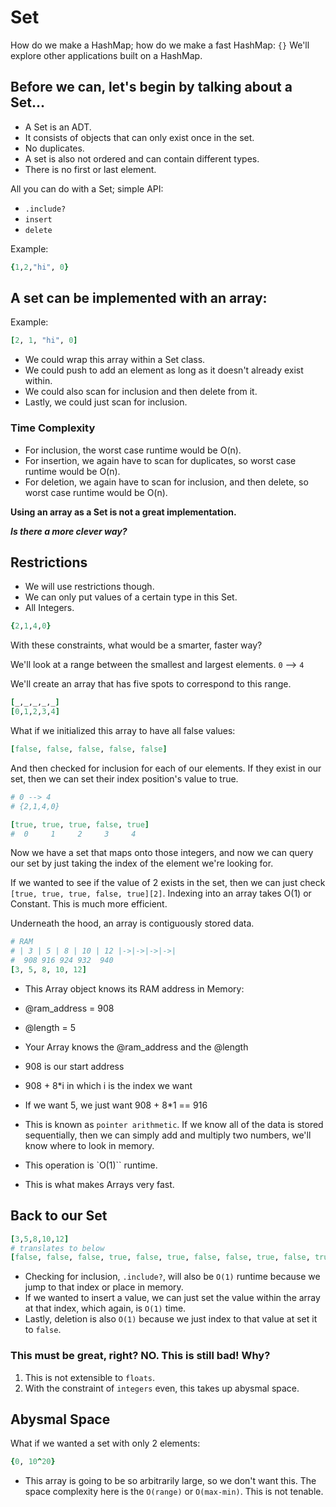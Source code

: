 # Set

How do we make a HashMap; how do we make a fast HashMap: `{}`
We'll explore other applications built on a HashMap.

## Before we can, let's begin by talking about a Set...

* A Set is an ADT.
* It consists of objects that can only exist once in the set.
* No duplicates.
* A set is also not ordered and can contain different types.
* There is no first or last element.

All you can do with a Set; simple API:

* `.include?`
* `insert`
* `delete`

Example: 
```rb
{1,2,"hi", 0}
```

## A set can be implemented with an array:

Example:
```rb
[2, 1, "hi", 0]
```
* We could wrap this array within a Set class.
* We could push to add an element as long as it doesn't already exist within.
* We could also scan for inclusion and then delete from it.
* Lastly, we could just scan for inclusion.

### Time Complexity
* For inclusion, the worst case runtime would be O(n).
* For insertion, we again have to scan for duplicates, so worst case runtime would be O(n).
* For deletion, we again have to scan for inclusion, and then delete, so worst case runtime would be O(n).

**Using an array as a Set is not a great implementation.**

***Is there a more clever way?***

## Restrictions

* We will use restrictions though.
* We can only put values of a certain type in this Set.
* All Integers.
```rb
{2,1,4,0}
```
With these constraints, what would be a smarter, faster way?

We'll look at a range between the smallest and largest elements.
``0`` --> ``4``

We'll create an array that has five spots to correspond to this range.
```rb
[_,_,_,_,_]
[0,1,2,3,4]
```

What if we initialized this array to have all false values:
```rb
[false, false, false, false, false]
```

And then checked for inclusion for each of our elements. If they exist in our set, then we can set their index position's value to true.
```rb
# 0 --> 4
# {2,1,4,0}

[true, true, true, false, true]
#  0     1     2     3     4
```
Now we have a set that maps onto those integers, and now we can query our set by just taking the index of the element we're looking for.

If we wanted to see if the value of 2 exists in the set, then we can just check ``[true, true, true, false, true][2]``.
Indexing into an array takes O(1) or Constant.
This is much more efficient.

Underneath the hood, an array is contiguously stored data.
```rb
# RAM
# | 3 | 5 | 8 | 10 | 12 |->|->|->|->|
#  908 916 924 932  940 
[3, 5, 8, 10, 12]
```
* This Array object knows its RAM address in Memory:
* @ram_address = 908
* @length = 5

* Your Array knows the @ram_address and the @length

* 908 is our start address
* 908 + 8*i in which i is the index we want

* If we want 5, we just want 908 + 8*1 == 916
* This is known as `pointer arithmetic`. If we know all of the data is stored sequentially, then we can simply add and multiply two numbers, we'll know where to look in memory.
* This operation is `O(1)`` runtime.
* This is what makes Arrays very fast.

## Back to our Set
```rb
[3,5,8,10,12]
# translates to below
[false, false, false, true, false, true, false, false, true, false, true, false, true]
```

* Checking for inclusion, `.include?`, will also be `O(1)` runtime because we jump to that index or place in memory.
* If we wanted to insert a value, we can just set the value within the array at that index, which again, is `O(1)` time.
* Lastly, deletion is also `O(1)` because we just index to that value at set it to `false`.

### This must be great, right? NO. This is still bad! Why?

1. This is not extensible to `floats`.
2. With the constraint of `integers` even, this takes up abysmal space.

## Abysmal Space

What if we wanted a set with only 2 elements:
```rb
{0, 10^20}
```
* This array is going to be so arbitrarily large, so we don't want this. The space complexity here is the `O(range)` or `O(max-min)`. This is not tenable.